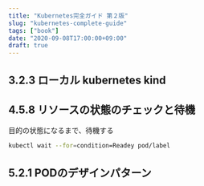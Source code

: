 ```yaml
---
title: "Kubernetes完全ガイド 第２版"
slug: "kubernetes-complete-guide"
tags: ["book"]
date: "2020-09-08T17:00:00+09:00"
draft: true
---
```


## 3.2.3 ローカル kubernetes kind


## 4.5.8 リソースの状態のチェックと待機
目的の状態になるまで、待機する

```bash
kubectl wait --for=condition=Readey pod/label
```


## 5.2.1 PODのデザインパターン
